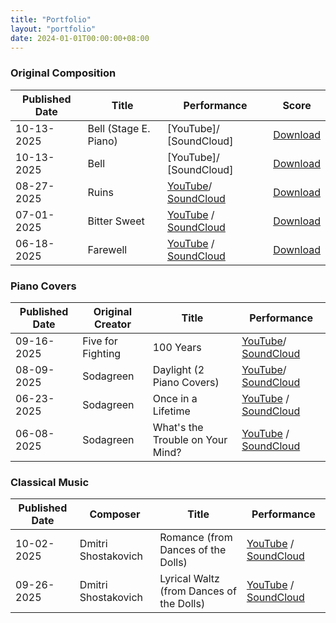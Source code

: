 ```yaml
---
title: "Portfolio"
layout: "portfolio"
date: 2024-01-01T00:00:00+08:00
---
```


### Original Composition
| Published Date | Title                  | Performance                 | Score |
|----------------|------------------------|-----------------------------|-------|
| 10-13-2025   | Bell (Stage E. Piano)         | [YouTube]/ [SoundCloud]         | [Download](/pdf/Bell.pdf)   |
| 10-13-2025   | Bell         | [YouTube]/ [SoundCloud]         | [Download](/pdf/Bell.pdf)   |
| 08-27-2025   | Ruins         | [YouTube](https://youtu.be/RsftgIKy3LM )/ [SoundCloud](https://on.soundcloud.com/USjfFvWS2FYXasseaL)         | [Download](/pdf/Ruins.pdf)   |
| 07-01-2025   | Bitter Sweet  | [YouTube](https://youtu.be/iFkaTUgE1PE) / [SoundCloud](https://on.soundcloud.com/EUAzsPntLhmjrm2gCZ)    | [Download](/pdf/Bitter%20Sweet.pdf)   |
| 06-18-2025   | Farewell      | [YouTube](https://youtu.be/Rx4R5YYzuEg) / [SoundCloud](https://on.soundcloud.com/KXcNYTUocrhkzbLj8z)        | [Download](/pdf/Farewell.pdf)  |


### Piano Covers
| Published Date | Original Creator                  | Title                 | Performance |
|----------------|------------------------|-----------------------------|-------|
| 09-16-2025   | Five for Fighting         | 100 Years         | [YouTube](https://youtu.be/a4PW3n9SA8A)/ [SoundCloud](https://on.soundcloud.com/Yfra4kwTA3Di3PShph)  |
| 08-09-2025   | Sodagreen        | Daylight (2 Piano Covers)        |  [YouTube](https://youtu.be/sNEwXQAIC3A )/ [SoundCloud](https://on.soundcloud.com/jZC8DiKaGManSVUAcP)   |
| 06-23-2025   | Sodagreen  | Once in a Lifetime    | [YouTube](https://youtu.be/FShd3-4umQI) / [SoundCloud](https://on.soundcloud.com/Gx5LJzRlXnUtvylvmr)   |
| 06-08-2025   | Sodagreen      | What's the Trouble on Your Mind?  | [YouTube](https://youtu.be/JpLZL5CxitI) / [SoundCloud](https://on.soundcloud.com/bI4zUMFiUCqAYPNEDc)   |


### Classical Music
| Published Date | Composer                  | Title                 | Performance |
|----------------|------------------------|-----------------------------|-------|
| 10-02-2025   | Dmitri Shostakovich  | Romance (from Dances of the Dolls)    | [YouTube](https://youtu.be/1hjkNCefsao) / [SoundCloud](https://on.soundcloud.com/V3xWwHzUic6wuWIH0a)   |
| 09-26-2025   | Dmitri Shostakovich      | Lyrical Waltz (from Dances of the Dolls)  | [YouTube](https://youtu.be/PujmjvfiSsE) / [SoundCloud](https://on.soundcloud.com/VXtjg68HfjPNB3lIGJ)   |
